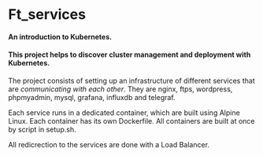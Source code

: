 # Ft_services

#### An introduction to Kubernetes.
#### This project helps to discover cluster management and deployment with Kubernetes. 

The project consists of setting up an infrastructure of different services that are *communicating with each other*. They are nginx, ftps, wordpress, phpmyadmin, mysql, grafana, influxdb and telegraf.

Each service runs in a dedicated container, which are built using Alpine Linux. Each container has its own Dockerfile.
All containers are built at once by script in setup.sh. 

All redicrection to the services are done with a Load Balancer.

